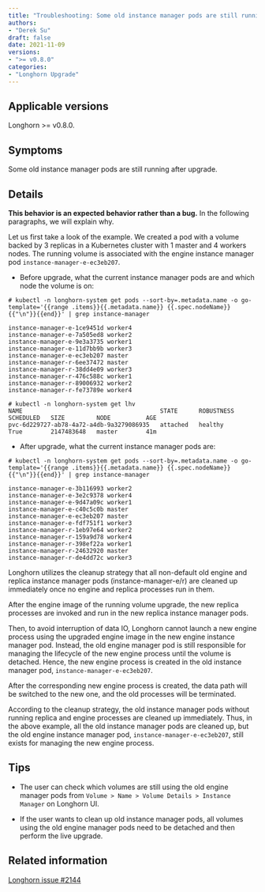 ```yaml
---
title: "Troubleshooting: Some old instance manager pods are still running after upgrade"
authors:
- "Derek Su"
draft: false
date: 2021-11-09
versions:
- ">= v0.8.0"
categories:
- "Longhorn Upgrade"
---
```


## Applicable versions

Longhorn >= v0.8.0.

## Symptoms

Some old instance manager pods are still running after upgrade.

## Details

**This behavior is an expected behavior rather than a bug.** In the following paragraphs, we will explain why.

Let us first take a look of the example. We created a pod with a volume backed by 3 replicas in a Kubernetes cluster with 1 master and 4 workers nodes. The running volume is associated with the engine instance manager pod `instance-manager-e-ec3eb207`.

- Before upgrade, what the current instance manager pods are and which node the volume is on:
```
# kubectl -n longhorn-system get pods --sort-by=.metadata.name -o go-template='{{range .items}}{{.metadata.name}} {{.spec.nodeName}}{{"\n"}}{{end}}' | grep instance-manager

instance-manager-e-1ce9451d worker4
instance-manager-e-7a505ed8 worker2
instance-manager-e-9e3a3735 worker1
instance-manager-e-11d7bb9b worker3
instance-manager-e-ec3eb207 master
instance-manager-r-6ee37472 master
instance-manager-r-38dd4e09 worker3
instance-manager-r-476c588c worker1
instance-manager-r-89006932 worker2
instance-manager-r-fe73789e worker4

# kubectl -n longhorn-system get lhv
NAME                                       STATE      ROBUSTNESS   SCHEDULED   SIZE         NODE          AGE
pvc-6d229727-ab78-4a72-a4db-9a3279086935   attached   healthy      True        2147483648   master        41m
```

- After upgrade, what the current instance manager pods are:
```
# kubectl -n longhorn-system get pods --sort-by=.metadata.name -o go-template='{{range .items}}{{.metadata.name}} {{.spec.nodeName}}{{"\n"}}{{end}}' | grep instance-manager

instance-manager-e-3b116993 worker2
instance-manager-e-3e2c9378 worker4
instance-manager-e-9d47a09c worker1
instance-manager-e-c40c5c0b master
instance-manager-e-ec3eb207 master
instance-manager-e-fdf751f1 worker3
instance-manager-r-1eb97e64 worker2
instance-manager-r-159a9d78 worker4
instance-manager-r-398ef22a worker1
instance-manager-r-24632920 master
instance-manager-r-de4dd72c worker3
```

Longhorn utilizes the cleanup strategy that all non-default old engine and replica instance manager pods (instance-manager-e/r) are cleaned up immediately once no engine and replica processes run in them.

After the engine image of the running volume upgrade, the new replica processes are invoked and run in the new replica instance manager pods.

Then, to avoid interruption of data IO, Longhorn cannot launch a new engine process using the upgraded engine image in the new engine instance manager pod. Instead, the old engine manager pod is still responsible for managing the lifecycle of the new engine process until the volume is detached. Hence, the new engine process is created in the old instance manager pod, `instance-manager-e-ec3eb207`.

After the corresponding new engine process is created, the data path will be switched to the new one, and the old processes will be terminated.

According to the cleanup strategy, the old instance manager pods without running replica and engine processes are cleaned up immediately. Thus, in the above example, all the old instance manager pods are cleaned up, but the old engine instance manager pod, `instance-manager-e-ec3eb207`, still exists for managing the new engine process.

## Tips

- The user can check which volumes are still using the old engine manager pods from `Volume > Name > Volume Details > Instance Manager` on Longhorn UI.

- If the user wants to clean up old instance manager pods, all volumes using the old engine manager pods need to be detached and then perform the live upgrade.

## Related information

[Longhorn issue #2144](https://github.com/longhorn/longhorn/issues/2144)
